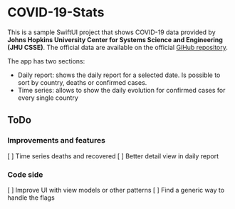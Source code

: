 #  COVID-19-Stats

This is a sample SwiftUI project that shows COVID-19 data provided by **Johns Hopkins University Center for Systems Science and Engineering (JHU CSSE)**. The official data are available on the official [GiHub repository](https://github.com/CSSEGISandData/COVID-19).

The app has two sections:

* Daily report: shows the daily report for a selected date. Is possible to sort by country, deaths or confirmed cases.
* Time series: allows to show the daily evolution for confirmed cases for every single country

## ToDo

### Improvements and features

[ ] Time series deaths and recovered
[ ] Better detail view in daily report

### Code side

[ ] Improve UI with view models or other patterns
[ ] Find a generic way to handle the flags
